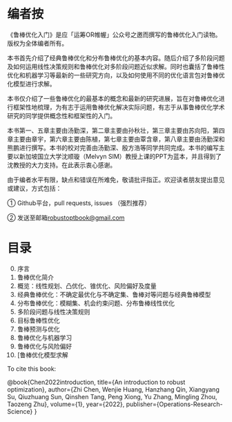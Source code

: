 # 编者按 

《鲁棒优化入门》是应「运筹OR帷幄」公众号之邀而撰写的鲁棒优化入门读物。版权为全体编者所有。

本书首先介绍了经典鲁棒优化和分布鲁棒优化的基本内容。随后介绍了多阶段问题及如何运用线性决策规则和鲁棒优化对多阶段问题近似求解。同时也囊括了鲁棒性优化和机器学习等最新的一些研究方向，以及如何使用不同的优化语言包对鲁棒优化模型进行求解。

本书仅介绍了一些鲁棒优化的最基本的概念和最新的研究进展，旨在对鲁棒优化进行框架性地梳理，为有志于运用鲁棒优化解决实际问题，有志于从事鲁棒优化学术研究的同学提供概念性和框架性的入门。

本书第一、五章主要由汤勤深，第二章主要由孙秋壮，第三章主要由苏向阳，第四章主要由章宇，第六章主要由陈植，第七章主要由覃含章，第八章主要由汤勤深和熊鹏进行撰写。本书的校对完善由汤勤深、殷方浩等同学共同完成。本书的编写主要以新加坡国立大学沈顺璇（Melvyn SIM）教授上课的PPT为蓝本，并且得到了沈教授的大力支持。在此表示衷心感谢。

由于编者水平有限，缺点和错误在所难免，敬请批评指正。欢迎读者朋友提出意见或建议，方式包括：

① Github平台，pull requests, issues （强烈推荐）

② 发送至邮箱[robustoptbook@gmail.com](mailto:robustoptbook@gmail.com)

# 目录

0. 序言
1. 鲁棒优化简介
2. 概览：线性规划、凸优化、锥优化、风险偏好及度量
3. 经典鲁棒优化：不确定最优化与不确定集、鲁棒对等问题与经典鲁棒模型
4. 分布鲁棒优化：模糊集、机会约束问题、分布鲁棒线性优化
5. 多阶段问题与线性决策规则
6. 目标鲁棒性优化
7. 鲁棒预测与优化
8. 鲁棒优化与机器学习
9. 鲁棒优化与风险偏好
10. [鲁棒优化模型求解

To cite this book: 

@book{Chen2022introduction,
  title={An introduction to robust optimization},
  author={Zhi Chen, Wenjie Huang, Hanzhang Qin, Xiangyang Su, Qiuzhuang Sun, Qinshen Tang, Peng Xiong, Yu Zhang, Mingling Zhou, Taozeng Zhu},
  volume={1},
  year={2022},
  publisher={Operations-Research-Science}
}
